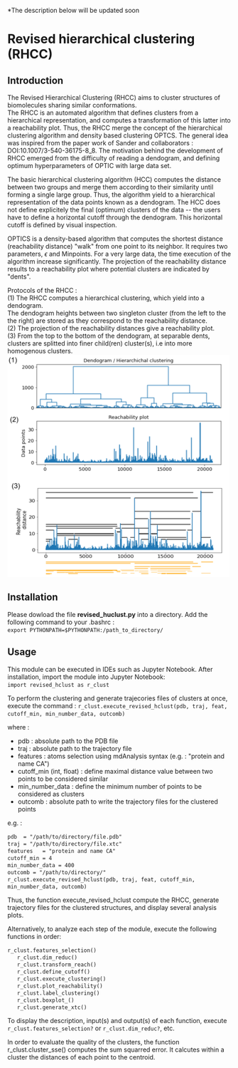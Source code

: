 *The description below will be updated soon

# Revised hierarchical clustering (RHCC)
## Introduction
The Revised Hierarchical Clustering (RHCC) aims to cluster structures of biomolecules sharing similar conformations. <br>
The RHCC is an automated algorithm that defines clusters from a hierarchical representation, and computes a transformation of this latter into a reachability plot.
Thus, the RHCC merge the concept of the hierarchical clustering algorithm and density based clustering OPTCS.
The general idea was inspired from the paper work of Sander and collaborators : DOI:10.1007/3-540-36175-8_8.
The motivation behind the development of RHCC emerged from the difficulty of reading a dendogram, and defining optimum hyperparameters of OPTIC with large data set.

The basic hierarchical clustering algorithm (HCC) computes the distance between two groups and merge them according to their similarity until forming a single large group.
Thus, the algorithm yield to a hierarchical representation of the data points known as a dendogram.
The HCC does not define explicitely the final (optimum) clusters of the data -- the users have to define a horizontal cutoff through the dendogram.
This horizontal cutoff is defined by visual inspection.

OPTICS is a density-based algorithm that computes the shortest distance (reachability distance) "walk" from one point to its neighbor. It requires two parameters, $\epsilon$ and Minpoints.
For a very large data, the time execution of the algorithm increase significantly.
The projection of the reachability distance results to a reachability plot where potential clusters are indicated by "dents". 

Protocols of the RHCC :<br>
(1) The RHCC computes a hierarchical clustering, which yield into a dendogram. <br>
The dendogram heights between two singleton cluster (from the left to the the right) are stored as they correspond to the reachability distance.<br>
(2) The projection of the reachability distances give a reachability plot.<br>
(3) From the top to the bottom of the dendogram, at separable dents, clusters are splitted into finer child(ren) cluster(s), i.e into more homogenous clusters.<br>
<img src="images/reachability_plot_0.png" width="500" >


## Installation
Please dowload the file **revised_huclust.py** into a directory.
Add the following command to your .bashrc : <br>
`export PYTHONPATH=$PYTHONPATH:/path_to_directory/`

## Usage
This module can be executed in IDEs such as Jupyter Notebook. After installation, import the module into Jupyter Notebook: <br>
`import revised_hclust as r_clust`

To perform the clustering and generate trajecories files of clusters at once, execute the command :
`r_clust.execute_revised_hclust(pdb, traj, feat, cutoff_min, min_number_data, outcomb)`

where : <br>
- pdb : absolute path to the PDB file
- traj : absolute path to the trajectory file
- features : atoms selection using mdAnalysis syntax (e.g. : "protein and name CA")
- cutoff_min (int, float) :  define maximal distance value between two points to be considered similar
- min_number_data : define the minimum number of points to be considered as clusters
- outcomb : absolute path to write the trajectory files for the clustered points <br>

e.g. : <br>
```
pdb  = "/path/to/directory/file.pdb"
traj = "/path/to/directory/file.xtc"
features   = "protein and name CA"
cutoff_min = 4
min_number_data = 400 
outcomb = "/path/to/directory/" 
r_clust.execute_revised_hclust(pdb, traj, feat, cutoff_min, min_number_data, outcomb)
```

Thus, the function execute_revised_hclust compute the RHCC, generate trajectory files for the clustered structures, and display several analysis plots.


Alternatively, to analyze each step of the module, execute the following functions in order: <br>
```
r_clust.features_selection()
   r_clust.dim_reduc()
   r_clust.transform_reach()
   r_clust.define_cutoff()
   r_clust.execute_clustering()
   r_clust.plot_reachability()
   r_clust.label_clustering()
   r_clust.boxplot_()
   r_clust.generate_xtc()
```

To display the description, input(s) and output(s) of each function, execute `r_clust.features_selection?` or `r_clust.dim_reduc?`, etc.

In order to evaluate the quality of the clusters, the function r_clust.cluster_sse() computes the sum squarred error. It calcutes within a cluster the distances of each point to the centroid.
















